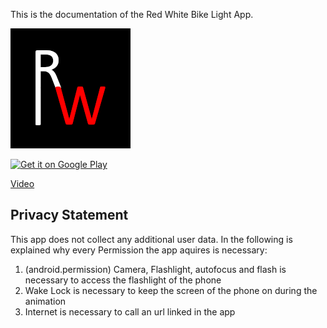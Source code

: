 This is the documentation of the Red White Bike Light App.

![Cover](/images/coverRedWhite.png)

<a href='https://play.google.com/store/apps/details?id=jerandomtech.red_white&pcampaignid=pcampaignidMKT-Other-global-all-co-prtnr-py-PartBadge-Mar2515-1'><img width="192" alt='Get it on Google Play' src='https://play.google.com/intl/en_us/badges/static/images/badges/en_badge_web_generic.png'/></a>

[Video](https://www.youtube.com/watch?v=xaRjhCmDuss&t=25s)

## Privacy Statement

This app does not collect any additional user data. In the following is explained why every Permission the app aquires is necessary:

1. (android.permission) Camera, Flashlight, autofocus and flash is necessary to access the flashlight of the phone
2. Wake Lock is necessary to keep the screen of the phone on during the animation
3. Internet is necessary to call an url linked in the app